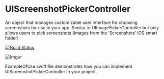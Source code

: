 # UIScreenshotPickerController
An object that manages customizable user interface for choosing screenshots for use in your app.
Similar to UIImagePickerController but only allows users to pick screenshots (images from the 'Screenshots' iOS smart folder)

[![Build Status](https://travis-ci.org/vaslnk/UIScreenshotPickerController.svg?branch=master)](https://travis-ci.org/vaslnk/UIScreenshotPickerController) 
 
![Imgur](http://i.imgur.com/Ae7quY0.jpg)

ExampleOfUse.swift file demonstrates how you can implement UIScreenshotPickerController in your project.

